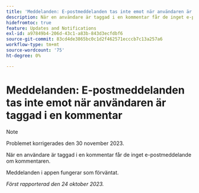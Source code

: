 ```yaml
---
title: 'Meddelanden: E-postmeddelanden tas inte emot när användaren är taggad i en kommentar'
description: När en användare är taggad i en kommentar får de inget e-postmeddelande om kommentaren.
hidefromtoc: true
feature: Updates and Notifications
exl-id: a97849b4-206d-43c1-a83b-843d3ecfdbf6
source-git-commit: 83cd4de3865bc0c1d2f462571ecccb7c13a257a6
workflow-type: tm+mt
source-wordcount: '75'
ht-degree: 0%

---
```


# Meddelanden: E-postmeddelanden tas inte emot när användaren är taggad i en kommentar

>[!NOTE]
>
>Problemet korrigerades den 30 november 2023.

När en användare är taggad i en kommentar får de inget e-postmeddelande om kommentaren.

Meddelanden i appen fungerar som förväntat.

_Först rapporterad den 24 oktober 2023._

